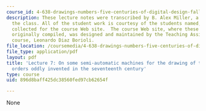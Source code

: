 ```yaml
---
course_id: 4-638-drawings-numbers-five-centuries-of-digital-design-fall-2002
description: These lecture notes were transcribed by B. Alex Miller, a student in
  the class. All of the student work is courtesy of the students named, and was originally
  collected for the course Web site.  The course Web site, where these notes were
  originally compiled, was designed and maintained by the Teaching Assistant of the
  course, Leonardo Diaz Borioli.
file_location: /coursemedia/4-638-drawings-numbers-five-centuries-of-digital-design-fall-2002/896d8baff425dc38560fed97cb62654f_lecture_7.pdf
file_type: application/pdf
layout: pdf
title: 'Lecture 7: On some semi-automatic machines for the drawing of the architectural
  orders oddly invented in the seventeenth century'
type: course
uid: 896d8baff425dc38560fed97cb62654f

---
```

None